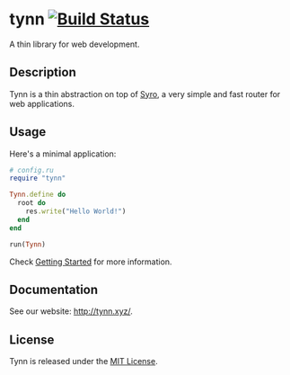 tynn [![Build Status](https://travis-ci.org/frodsan/tynn.svg)](https://travis-ci.org/frodsan/tynn)
====

A thin library for web development.

Description
-----------

Tynn is a thin abstraction on top of [Syro][syro], a very simple and fast
router for web applications.

Usage
-----

Here's a minimal application:

```ruby
# config.ru
require "tynn"

Tynn.define do
  root do
    res.write("Hello World!")
  end
end

run(Tynn)
```

Check [Getting Started][start] for more information.

Documentation
-------------

See our website: <http://tynn.xyz/>.

License
-------

Tynn is released under the [MIT License][mit].

[mit]: http://www.opensource.org/licenses/MIT
[start]: http://tynn.xyz/getting-started.html
[syro]: http://soveran.github.io/syro/
